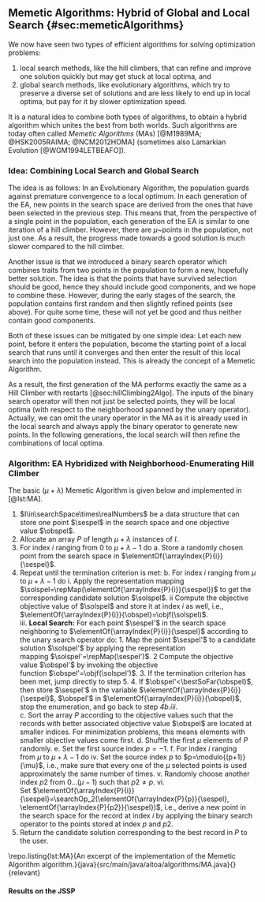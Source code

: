 ## Memetic Algorithms: Hybrid of Global and Local Search {#sec:memeticAlgorithms}

We now have seen two types of efficient algorithms for solving optimization problems:

1. local search methods, like the hill climbers, that can refine and improve one solution quickly but may get stuck at local optima, and 
2. global search methods, like evolutionary algorithms, which try to preserve a diverse set of solutions and are less likely to end up in local optima, but pay for it by slower optimization speed.

It is a natural idea to combine both types of algorithms, to obtain a hybrid algorithm which unites the best from both worlds.
Such algorithms are today often called *Memetic Algorithms* (MAs)&nbsp;[@M1989MA; @HSK2005RAIMA; @NCM2012HOMA] (sometimes also Lamarkian Evolution&nbsp;[@WGM1994LETBEAFO]).

### Idea: Combining Local Search and Global Search

The idea is as follows:
In an Evolutionary Algorithm, the population guards against premature convergence to a local optimum.
In each generation of the EA, new points in the search space are derived from the ones that have been selected in the previous step.
This means that, from the perspective of a single point in the population, each generation of the EA is similar to one iteration of a hill climber.
However, there are $\mu$~points in the population, not just one.
As a result, the progress made towards a good solution is much slower compared to the hill climber.

Another issue is that we introduced a binary search operator which combines traits from two points in the population to form a new, hopefully better solution.
The idea is that the points that have survived selection should be good, hence they should include good components, and we hope to combine these.
However, during the early stages of the search, the population contains first random and then slightly refined points (see above).
For quite some time, these will not yet be good and thus neither contain good components.

Both of these issues can be mitigated by one simple idea:
Let each new point, before it enters the population, become the starting point of a local search that runs until it converges and then enter the result of this local search into the population instead.
This is already the concept of a Memetic Algorithm.

As a result, the first generation of the MA performs exactly the same as a Hill Climber with restarts [@sec:hillClimbing2Algo].
The inputs of the binary search operator will then not just be selected points, they will be local optima (with respect to the neighborhood spanned by the unary operator). 
Actually, we can omit the unary operator in the MA as it is already used in the local search and always apply the binary operator to generate new points.
In the following generations, the local search will then refine the combinations of local optima.

### Algorithm: EA Hybridized with Neighborhood-Enumerating Hill Climber

The basic $(\mu+\lambda)$&nbsp;Memetic Algorithm is given below and implemented in [@lst:MA].

1. $I\in\searchSpace\times\realNumbers$ be a data structure that can store one point&nbsp;$\sespel$ in the search space and one objective value&nbsp;$\obspel$.
2. Allocate an array&nbsp;$P$ of length&nbsp;$\mu+\lambda$ instances of&nbsp;$I$.
3. For index&nbsp;$i$ ranging from&nbsp;$0$ to&nbsp;$\mu+\lambda-1$ do
    a. Store a randomly chosen point from the search space in $\elementOf{\arrayIndex{P}{i}}{\sespel}$.    
4. Repeat until the termination criterion is met:
		b. For index&nbsp;$i$ ranging from&nbsp;$\mu$ to&nbsp;$\mu+\lambda-1$ do
			 i.  Apply the representation mapping $\solspel=\repMap(\elementOf{\arrayIndex{P}{i}}{\sespel})$ to get the corresponding candidate solution&nbsp;$\solspel$.
       ii Compute the objective objective value of&nbsp;$\solspel$ and store it at index&nbsp;$i$ as well, i.e., $\elementOf{\arrayIndex{P}{i}}{\obspel}=\objf(\solspel)$.       
       iii. **Local Search:** For each point&nbsp;$\sespel'$ in the search space neighboring to $\elementOf{\arrayIndex{P}{i}}{\sespel}$ according to the unary search operator do:
            1. Map the point&nbsp;$\sespel'$ to a candidate solution&nbsp;$\solspel'$ by applying the representation mapping&nbsp;$\solspel'=\repMap(\sespel')$.
            2 Compute the objective value&nbsp;$\obspel'$ by invoking the objective function&nbsp;$\obspel'=\objf(\solspel')$.
            3. If the termination criterion has been met, jump directly to step&nbsp;5.
            4. If&nbsp;$\obspel'<\bestSoFar{\obspel}$, then store&nbsp;$\sespel'$ in the variable&nbsp;$\elementOf{\arrayIndex{P}{i}}{\sespel}$, $\obspel'$ in&nbsp;$\elementOf{\arrayIndex{P}{i}}{\obspel}$, stop the enumeration, and go back to step&nbsp;*4b.iii*.    
    c. Sort the array&nbsp;$P$ according to the objective values such that the records with better associated objective value&nbsp;$\obspel$ are located at smaller indices. For minimization problems, this means elements with smaller objective values come first.
    d. Shuffle the first&nbsp;$\mu$ elements of&nbsp;$P$ randomly.
    e. Set the first source index&nbsp;$p=-1$.
    f. For index&nbsp;$i$ ranging from&nbsp;$\mu$ to&nbsp;$\mu+\lambda-1$ do
        iv. Set the source index&nbsp;$p$ to&nbsp;$p=\modulo{(p+1)}{\mu}$, i.e., make sure that every one of the&nbsp;$\mu$ selected points is used approximately the same number of times.
        v. Randomly choose another index&nbsp;$p2$ from $0\dots(\mu-1)$ such that&nbsp;$p2\neq p$.
        vi. Set&nbsp;$\elementOf{\arrayIndex{P}{i}}{\sespel}=\searchOp_2(\elementOf{\arrayIndex{P}{p}}{\sespel}, \elementOf{\arrayIndex{P}{p2}}{\sespel})$, i.e., derive a new point in the search space for the record at index&nbsp;$i$ by applying the binary search operator to the points stored at index&nbsp;$p$ and&nbsp;$p2$.
5. Return the candidate solution corresponding to the best record in&nbsp;$P$ to the user.

\repo.listing{lst:MA}{An excerpt of the implementation of the Memetic Algorithm algorithm.}{java}{src/main/java/aitoa/algorithms/MA.java}{}{relevant}



#### Results on the JSSP
